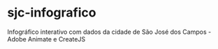 # sjc-infografico
 Infográfico interativo com dados da cidade de São José dos Campos - Adobe Animate e CreateJS

